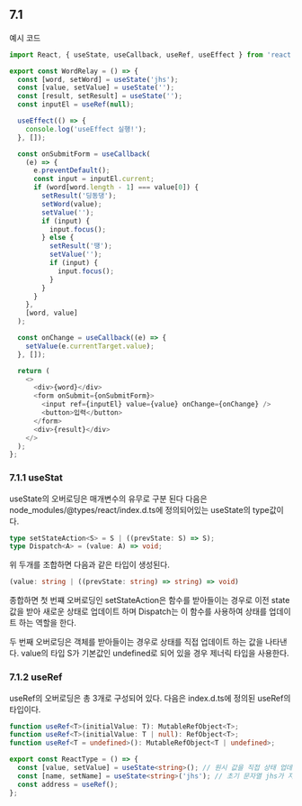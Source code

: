 ## 7.1

예시 코드

```ts
import React, { useState, useCallback, useRef, useEffect } from 'react';

export const WordRelay = () => {
  const [word, setWord] = useState('jhs');
  const [value, setValue] = useState('');
  const [result, setResult] = useState('');
  const inputEl = useRef(null);

  useEffect(() => {
    console.log('useEffect 실행!');
  }, []);

  const onSubmitForm = useCallback(
    (e) => {
      e.preventDefault();
      const input = inputEl.current;
      if (word[word.length - 1] === value[0]) {
        setResult('딩동댕');
        setWord(value);
        setValue('');
        if (input) {
          input.focus();
        } else {
          setResult('땡');
          setValue('');
          if (input) {
            input.focus();
          }
        }
      }
    },
    [word, value]
  );

  const onChange = useCallback((e) => {
    setValue(e.currentTarget.value);
  }, []);

  return (
    <>
      <div>{word}</div>
      <form onSubmit={onSubmitForm}>
        <input ref={inputEl} value={value} onChange={onChange} />
        <button>입력</button>
      </form>
      <div>{result}</div>
    </>
  );
};
```

### 7.1.1 useStat

useState의 오버로딩은 매개변수의 유무로 구분 된다
다음은 node_modules/@types/react/index.d.ts에 정의되어있는 useState의 type값이다.

```ts
type setStateAction<S> = S | ((prevState: S) => S);
type Dispatch<A> = (value: A) => void;
```

위 두개를 조합하면 다음과 같은 타입이 생성된다.

```ts
(value: string | ((prevState: string) => string) => void)
```

종합하면 첫 번쨰 오버로딩인 setStateAction은 함수를 받아들이는 경우로
이전 state값을 받아 새로운 상태로 업데이트 하며 Dispatch는 이 함수를 사용하여 상태를 업데이트 하는 역할을 한다.

두 번째 오버로딩은 객체를 받아들이는 경우로
상태를 직접 업데이트 하는 값을 나타낸다.
value의 타입 S가 기본값인 undefined로 되어 있을 경우 제너릭 타입을 사용한다.

### 7.1.2 useRef

useRef의 오버로딩은 총 3개로 구성되어 있다.
다음은 index.d.ts에 정의된 useRef의 타입이다.

```ts
function useRef<T>(initialValue: T): MutableRefObject<T>;
function useRef<T>(initialValue: T | null): RefObject<T>;
function useRef<T = undefined>(): MutableRefObject<T | undefined>;

export const ReactType = () => {
  const [value, setValue] = useState<string>(); // 원시 값을 직접 상태 업데이트 하므로 두 번쨰 오버로딩 사용
  const [name, setName] = useState<string>('jhs'); // 초기 문자열 jhs가 지정되어 있으므로 useState의 첫 번째 오버로딩 사용
  const address = useRef();
};
```
